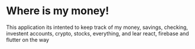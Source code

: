 # Where is my money!

This application its intented to keep track of my money, savings, checking, investent accounts, crypto, stocks, everything, and lear react, firebase and flutter on the way
